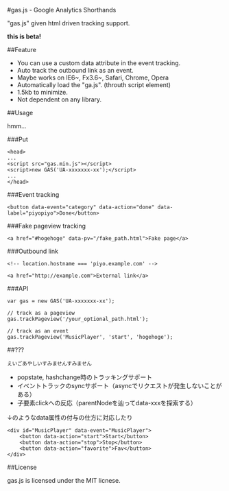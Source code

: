 #gas.js - Google Analytics Shorthands

"gas.js" given html driven tracking support.

**this is beta!**

##Feature

+  You can use a custom data attribute in the event tracking.
+  Auto track the outbound link as an event.
+  Maybe works on IE6~, Fx3.6~, Safari, Chrome, Opera
+  Automatically load the "ga.js". (throuth script element)
+  1.5kb to minimize.
+  Not dependent on any library.

##Usage

hmm...

###Put

    <head>
    ...
    <script src="gas.min.js"></script>
    <script>new GAS('UA-xxxxxxx-xx');</script>
    ...
    </head>


###Event tracking

    <button data-event="category" data-action="done" data-label="piyopiyo">Done</button>


###Fake pageview tracking

    <a href="#hogehoge" data-pv="/fake_path.html">Fake page</a>

###Outbound link

    <!-- location.hostname === 'piyo.example.com' -->

    <a href="http://example.com">External link</a>

###API

    var gas = new GAS('UA-xxxxxxx-xx');

    // track as a pageview
    gas.trackPageview('/your_optional_path.html');

    // track as an event
    gas.trackPageview('MusicPlayer', 'start', 'hogehoge');

##???

<small>えいごあやしいすみませんすみません</small>

+  popstate, hashchange時のトラッキングサポート
+  イベントトラックのsyncサポート（asyncでリクエストが発生しないことがある）
+  子要素clickへの反応（parentNodeを辿ってdata-xxxを探索する）

↓のようなdata属性の付与の仕方に対応したり

    <div id="MusicPlayer" data-event="MusicPlayer">
        <button data-action="start">Start</button>
        <button data-action="stop">Stop</button>
        <button data-action="favorite">Fav</button>
    </div>

##License

gas.js is licensed under the MIT licnese.
